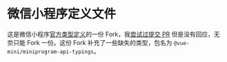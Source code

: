 # 微信小程序定义文件

这是微信小程序[官方类型定义](https://github.com/wechat-miniprogram/api-typings)的一份 Fork，我[尝试过提交 PR](https://github.com/wechat-miniprogram/api-typings/pulls/yangmingshan) 但是没有回应，无奈只能 Fork 一份。这份 Fork 补充了一些缺失的类型，包名为 `@vue-mini/miniprogram-api-typings`。
